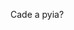 Cade a pyia?

<!---
vinialr/vinialr is a ✨ special ✨ repository because its `README.md` (this file) appears on your GitHub profile.
You can click the Preview link to take a look at your changes.
--->
